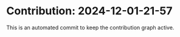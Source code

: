 # Contribution: 2024-12-01-21-57
This is an automated commit to keep the contribution graph active.
